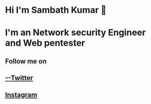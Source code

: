 # Hi I'm Sambath Kumar 👋
# I'm an Network security Engineer and  Web pentester
## Follow me on 
## [**--Twitter**](https://twitter.com/sambathk_crazy)
## [**Instagram**](https://www.instagram.com/sk_devil_002/)
 

<!--
**sambathkumar02/sambathkumar02** is a ✨ _special_ ✨ repository because its `README.md` (this file) appears on your GitHub profile.

Here are some ideas to get you started:

- 🔭 I’m currently working on ...
- 🌱 I’m currently learning Diffrent attack strategies on Network and Web.
- 👯 I’m looking to collaborate on ...
- 🤔 I’m looking for help with ...
- 💬 Ask me about Cyber security.
- 📫 How to reach me: ...
- 😄 Pronouns: ...
- ⚡ Fun fact: ...
-->
